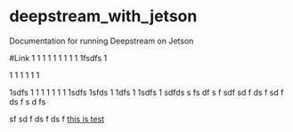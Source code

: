 # deepstream_with_jetson
Documentation for running Deepstream on Jetson

#Link
1
1
1
1
1
1
1
1
1
1fsdfs
1

1
1
1
1
1
1

1sdfs
1
1
1
1
1
1
1
1sdfs
1sfds
1
1dfs
1
1sdfs
1
sdfds
s
fs
df
s
f
sdf
sd
f
ds
f
sd
f
ds
f
s
d
fs

sf
sd
f
ds
f
ds
f
[this is test](#Link)
